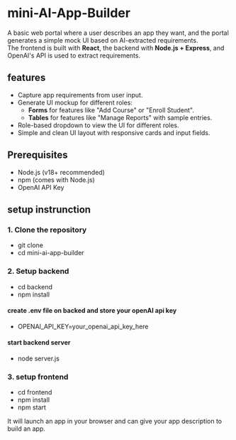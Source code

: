 # mini-AI-App-Builder
A basic web portal where a user describes an app they want, and the portal generates a simple mock UI based on AI-extracted requirements.  
The frontend is built with **React**, the backend with **Node.js + Express**, and OpenAI's API is used to extract requirements. 

## features
- Capture app requirements from user input.
- Generate UI mockup for different roles:
  - **Forms** for features like "Add Course" or "Enroll Student".
  - **Tables** for features like "Manage Reports" with sample entries.
- Role-based dropdown to view the UI for different roles.
- Simple and clean UI layout with responsive cards and input fields.

## Prerequisites
- Node.js (v18+ recommended)
- npm (comes with Node.js)
- OpenAI API Key

## setup instrunction
### 1. Clone the repository
- git clone <your-repo-url>
- cd mini-ai-app-builder

### 2. Setup backend
- cd backend
- npm install

#### create .env file on backed and store your openAI api key
- OPENAI_API_KEY=your_openai_api_key_here
#### start backend server
- node server.js

### 3. setup frontend
- cd frontend
- npm install
- npm start

It will launch an app in your browser and can give your app description to build an app.

